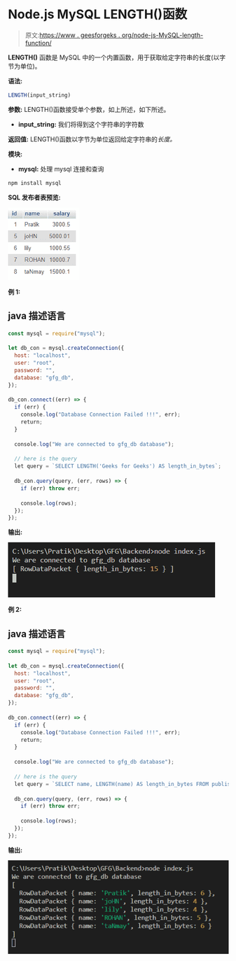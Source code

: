 # Node.js MySQL LENGTH()函数

> 原文:[https://www . geesforgeks . org/node-js-MySQL-length-function/](https://www.geeksforgeeks.org/node-js-mysql-length-function/)

**LENGTH()** 函数是 MySQL 中的一个内置函数，用于获取给定字符串的长度(以字节为单位)。

**语法:**

```js
LENGTH(input_string)
```

**参数:** LENGTH()函数接受单个参数，如上所述，如下所述。

*   **input_string:** 我们将得到这个字符串的字符数

**返回值:** LENGTH()函数以字节为单位返回给定字符串的*长度。*

**模块:**

*   **mysql:** 处理 mysql 连接和查询

```js
npm install mysql
```

**SQL 发布者表预览:**

![](img/862e0dc0654aee673b376e8190bacaa5.png)

**例 1:**

## java 描述语言

```js
const mysql = require("mysql");

let db_con = mysql.createConnection({
  host: "localhost",
  user: "root",
  password: "",
  database: "gfg_db",
});

db_con.connect((err) => {
  if (err) {
    console.log("Database Connection Failed !!!", err);
    return;
  }

  console.log("We are connected to gfg_db database");

  // here is the query
  let query = `SELECT LENGTH('Geeks for Geeks') AS length_in_bytes`;

  db_con.query(query, (err, rows) => {
    if (err) throw err;

    console.log(rows);
  });
});
```

**输出:**

![](img/be4be12e726c85269da6d80e0e41e465.png)

**例 2:**

## java 描述语言

```js
const mysql = require("mysql");

let db_con = mysql.createConnection({
  host: "localhost",
  user: "root",
  password: "",
  database: "gfg_db",
});

db_con.connect((err) => {
  if (err) {
    console.log("Database Connection Failed !!!", err);
    return;
  }

  console.log("We are connected to gfg_db database");

  // here is the query
  let query = `SELECT name, LENGTH(name) AS length_in_bytes FROM publishers`;

  db_con.query(query, (err, rows) => {
    if (err) throw err;

    console.log(rows);
  });
});
```

**输出:**

![](img/30bf2af7b5e47d6c80e4978fe7b4e40f.png)